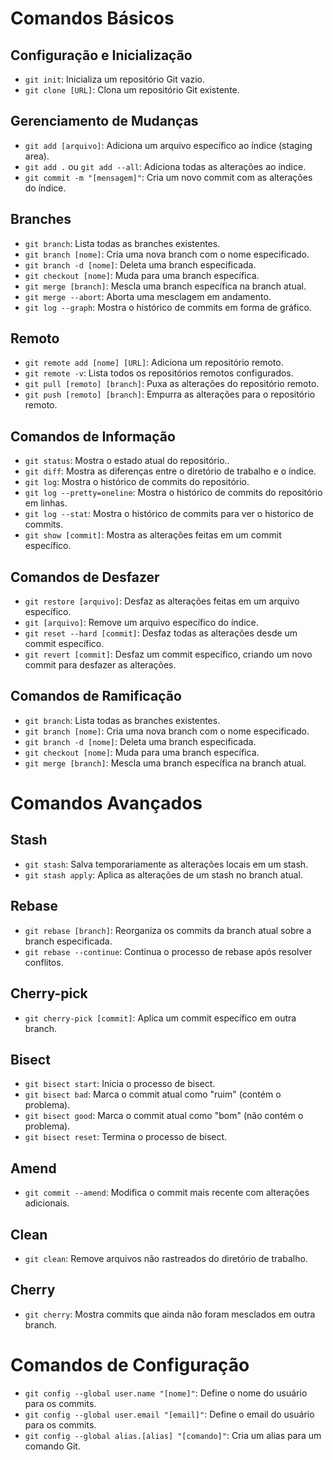 # Comandos Básicos

## Configuração e Inicialização

- `git init`: Inicializa um repositório Git vazio.
- `git clone [URL]`: Clona um repositório Git existente.

## Gerenciamento de Mudanças

- `git add [arquivo]`: Adiciona um arquivo específico ao índice (staging area).
- `git add .` ou `git add --all`: Adiciona todas as alterações ao índice.
- `git commit -m "[mensagem]"`: Cria um novo commit com as alterações do índice.

## Branches

- `git branch`: Lista todas as branches existentes.
- `git branch [nome]`: Cria uma nova branch com o nome especificado.
- `git branch -d [nome]`: Deleta uma branch especificada.
- `git checkout [nome]`: Muda para uma branch específica.
- `git merge [branch]`: Mescla uma branch específica na branch atual.
- `git merge --abort`: Aborta uma mesclagem em andamento.
- `git log --graph`: Mostra o histórico de commits em forma de gráfico.

## Remoto

- `git remote add [nome] [URL]`: Adiciona um repositório remoto.
- `git remote -v`: Lista todos os repositórios remotos configurados.
- `git pull [remoto] [branch]`: Puxa as alterações do repositório remoto.
- `git push [remoto] [branch]`: Empurra as alterações para o repositório remoto.

## Comandos de Informação

- `git status`: Mostra o estado atual do repositório..
- `git diff`: Mostra as diferenças entre o diretório de trabalho e o índice.
- `git log`: Mostra o histórico de commits do repositório.
- `git log --pretty=oneline`: Mostra o histórico de commits do repositório em linhas.
- `git log --stat`: Mostra o histórico de commits para ver o historico de commits.
- `git show [commit]`: Mostra as alterações feitas em um commit específico.

## Comandos de Desfazer

- `git restore [arquivo]`: Desfaz as alterações feitas em um arquivo específico.
- `git [arquivo]`: Remove um arquivo específico do índice.
- `git reset --hard [commit]`: Desfaz todas as alterações desde um commit específico.
- `git revert [commit]`: Desfaz um commit específico, criando um novo commit para desfazer as alterações.

## Comandos de Ramificação

- `git branch`: Lista todas as branches existentes.
- `git branch [nome]`: Cria uma nova branch com o nome especificado.
- `git branch -d [nome]`: Deleta uma branch especificada.
- `git checkout [nome]`: Muda para uma branch específica.
- `git merge [branch]`: Mescla uma branch específica na branch atual.

# Comandos Avançados

## Stash

- `git stash`: Salva temporariamente as alterações locais em um stash.
- `git stash apply`: Aplica as alterações de um stash no branch atual.

## Rebase

- `git rebase [branch]`: Reorganiza os commits da branch atual sobre a branch especificada.
- `git rebase --continue`: Continua o processo de rebase após resolver conflitos.

## Cherry-pick

- `git cherry-pick [commit]`: Aplica um commit específico em outra branch.

## Bisect

- `git bisect start`: Inicia o processo de bisect.
- `git bisect bad`: Marca o commit atual como "ruim" (contém o problema).
- `git bisect good`: Marca o commit atual como "bom" (não contém o problema).
- `git bisect reset`: Termina o processo de bisect.

## Amend

- `git commit --amend`: Modifica o commit mais recente com alterações adicionais.

## Clean

- `git clean`: Remove arquivos não rastreados do diretório de trabalho.

## Cherry

- `git cherry`: Mostra commits que ainda não foram mesclados em outra branch.

# Comandos de Configuração

- `git config --global user.name "[nome]"`: Define o nome do usuário para os commits.
- `git config --global user.email "[email]"`: Define o email do usuário para os commits.
- `git config --global alias.[alias] "[comando]"`: Cria um alias para um comando Git.
 